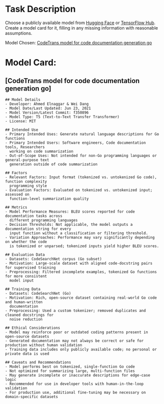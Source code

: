 # Task Description

Choose a publicly available model from [Hugging Face](https://huggingface.co/models) or [TensorFlow Hub](https://www.tensorflow.org/resources/models-datasets). Create a model card for it, filling in any missing information with reasonable assumptions.

Model Chosen: [CodeTrans model for code documentation generation go](https://huggingface.co/SEBIS/code_trans_t5_base_code_documentation_generation_go)

# Model Card: 

## [CodeTrans model for code documentation generation go]

    ## Model Details
    - Developer: Ahmed Elnaggar & Wei Dang
    - Model Date/Last Updated: Jun 23, 2021
    - Model Version/Latest Commit: f350896
    - Model Type: T5 (Text-to-Text Transfer Transformer)
    - License: MIT

    ## Intended Use
    - Primary Intended Uses: Generate natural language descriptions for Go functions
    - Primary Intended Users: Software engineers, Code documentation tools, Researchers
      working on code summarization
    - Out-of-Scope Uses: Not intended for non-Go programming languages or general-purpose text
      generation outside of code summarization

    ## Factors
    - Relevant Factors: Input format (tokenized vs. untokenized Go code), function complexity
      programming style
    - Evaluation Factors: Evaluated on tokenized vs. untokenized input; assessed on
      function-level summarization quality

    ## Metrics
    - Model Performance Measures: BLEU scores reported for code documentation tasks across
      different programming languages
    - Decision Thresholds: Not applicable, the model outputs a documentation string for every
      input function without a classification or filtering threshold.
    - Variation Approaches: Performance may vary significantly depending on whether the code
      is tokenized or unparsed; tokenized inputs yield higher BLEU scores.

    ## Evaluation Data
    - Datasets: CodeSearchNet corpus (Go subset)
    - Motivation: Large-scale dataset with aligned code-docstring pairs for supervised training
    - Preprocessing: Filtered incomplete examples, tokenized Go functions for more consistent
      model input

    ## Training Data
    - Datasets: CodeSearchNet (Go)
    - Motivation: Rich, open-source dataset containing real-world Go code and human-written
      documentation
    - Preprocessing: Used a custom tokenizer; removed duplicates and cleaned docstrings for
      noise reduction

    ## Ethical Considerations
    - Model may reinforce poor or outdated coding patterns present in open-source datasets  
    - Generated documentation may not always be correct or safe for production without human validation  
    - Training data includes only publicly available code; no personal or private data is used  

    ## Caveats and Recommendations
    - Model performs best on tokenized, single-function Go code  
    - Not optimized for summarizing large, multi-function files  
    - May generate incomplete or inaccurate descriptions for edge-case logic  
    - Recommended for use in developer tools with human-in-the-loop validation  
    - For production use, additional fine-tuning may be necessary on domain-specific datasets


